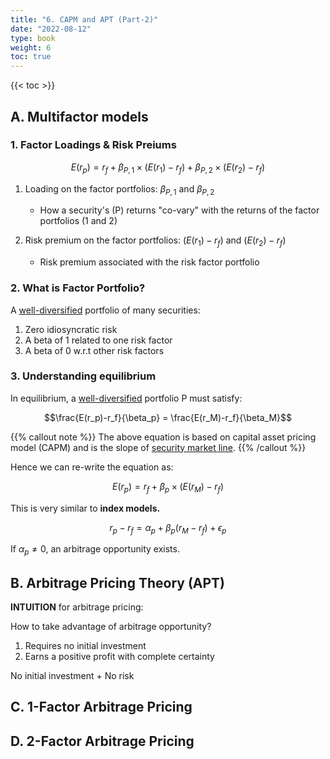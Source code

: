 ```yaml
---
title: "6. CAPM and APT (Part-2)"
date: "2022-08-12"
type: book
weight: 6
toc: true
---
```


{{< toc >}}

## A. Multifactor models

### 1. Factor Loadings & Risk Preiums

$$E(r_p) = r_f + \beta_{P,1}\times(E(r_1)-r_f) + \beta_{P,2}\times(E(r_2)-r_f)$$

1. Loading on the factor portfolios: $\beta_{P,1}$ and $\beta_{P,2}$

   - How a security's (P) returns "co-vary" with the returns of the factor portfolios (1 and 2)

2. Risk premium on the factor portfolios: $(E(r_1)-r_f)$ and $(E(r_2)-r_f)$

   - Risk premium associated with the risk factor portfolio

### 2. What is Factor Portfolio?

A <u>well-diversified</u> portfolio of many securities:

1. Zero idiosyncratic risk
2. A beta of 1 related to one risk factor
3. A beta of 0 w.r.t other risk factors

### 3. Understanding equilibrium

In equilibrium, a <u>well-diversified</u> portfolio P must satisfy:

$$\frac{E(r_p)-r_f}{\beta_p} = \frac{E(r_M)-r_f}{\beta_M}$$

{{% callout note %}}
The above equation is based on capital asset pricing model (CAPM) and is the slope of <u>security market line</u>.
{{% /callout %}}

Hence we can re-write the equation as:

$$E(r_p) = r_f + \beta_p\times(E(r_M)-r_f)$$

This is very similar to **index models.**

$$r_p -r_f = \alpha_p + \beta_p(r_M-r_f) + \epsilon_p$$

If $\alpha_p \ne 0$, an arbitrage opportunity exists.

## B. Arbitrage Pricing Theory (APT)

**INTUITION** for arbitrage pricing:

How to take advantage of arbitrage opportunity?

1. Requires no initial investment
2. Earns a positive profit with complete certainty

No initial investment + No risk

## C. 1-Factor Arbitrage Pricing

## D. 2-Factor Arbitrage Pricing
